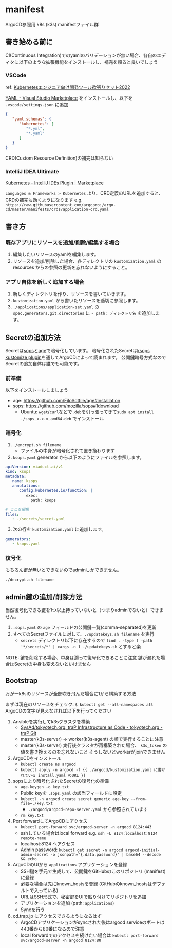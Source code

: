 # manifest

ArgoCD参照用 k8s (k3s) manifestファイル群

## 書き始める前に

CI(Continuous Integration)でのyamlのバリデーションが無い場合、各自のエディタに以下のような拡張機能をインストールし、補完を頼ると良いでしょう

### VSCode

ref: [Kubernetesエンジニア向け開発ツール欲張りセット2022](https://zenn.dev/zoetro/articles/9454a6231a1273#vscode-extensions)

[YAML - Visual Studio Marketplace](https://marketplace.visualstudio.com/items?itemName=redhat.vscode-yaml) をインストールし、以下を `.vscode/settings.json` に追加

```json
{
   "yaml.schemas": {
      "kubernetes": [
         "*.yml",
         "*.yaml"
      ]
   }
}
```

CRD(Custom Resource Definition)の補完は知らない

### IntelliJ IDEA Ultimate

[Kubernetes - IntelliJ IDEs Plugin | Marketplace](https://plugins.jetbrains.com/plugin/10485-kubernetes)

`Languages & Frameworks > Kubernetes` より、CRD定義のURLを追加すると、CRDの補完も効くようになります
e.g. `https://raw.githubusercontent.com/argoproj/argo-cd/master/manifests/crds/application-crd.yaml`

## 書き方

### 既存アプリにリソースを追加/削除/編集する場合

1. 編集したいリソースのyamlを編集します。
2. リソースを追加/削除した場合、各ディレクトリの `kustomization.yaml` の resources からの参照の更新を忘れないようにすること。

### アプリ自体を新しく追加する場合

1. 新しくディレクトリを作り、リソースを書いていきます。
2. `kustomization.yaml` から書いたリソースを適切に参照します。
3. `./applications/application-set.yaml` の `spec.generators.git.directories` に `- path: ディレクトリ名` を追加します。

## Secretの追加方法

Secretは[sops](https://github.com/mozilla/sops#encrypting-using-age)と[age](https://github.com/FiloSottile/age)で暗号化しています。
暗号化されたSecretは[ksops kustomize plugin](https://github.com/viaduct-ai/kustomize-sops#argo-cd-integration-)を通してArgoCDによって読まれます。
公開鍵暗号方式なのでSecretの追加自体は誰でも可能です。

### 前準備

以下をインストールしましょう

- age: https://github.com/FiloSottile/age#installation
- sops: https://github.com/mozilla/sops#1download
   - Ubuntu: `wget`/`curl`などで`.deb`を引っ張ってきて`sudo apt install ./sops_x.x.x_amd64.deb` でインストール

### 暗号化

1. `./encrypt.sh filename`
   - ファイルの中身が暗号化されて置き換わります
2.  `ksops.yaml` generator から以下のようにファイルを参照します。

```yaml
apiVersion: viaduct.ai/v1
kind: ksops
metadata:
   name: ksops
   annotations:
      config.kubernetes.io/function: |
         exec:
           path: ksops

# ここを編集
files:
   - ./secrets/secret.yaml
```

3. 次の行を `kustomization.yaml` に追加します。

```yaml
generators:
   - ksops.yaml
```

### 復号化

もちろん鍵が無いとできないのでadminしかできません。

`./decrypt.sh filename`

## admin鍵の追加/削除方法

当然復号化できる鍵を1つ以上持っていないと（つまりadminでないと）できません。

1. `.sops.yaml` の `age` フィールドの公開鍵一覧(comma-separated)を更新
2. すべてのSecretファイルに対して、`./updatekeys.sh filename` を実行
   - `secrets` ディレクトリ以下に存在するので `find . -type f -path '*/secrets/*' | xargs -n 1 ./updatekeys.sh` とすると楽

NOTE: 鍵を削除する場合、中身は遡って復号化できることに注意
鍵が漏れた場合はSecretの中身も変えないといけません

## Bootstrap

万が一k8sのリソースが全部吹き飛んだ場合に1から構築する方法

まずは現在のリソースをチェック: `$ kubectl get --all-namespaces all`
ArgoCDの文字が見えなければ以下を行ってください

1. Ansibleを実行してk3sクラスタを構築
   - [SysAd/tokyotech.org: traP Infrastructure as Code - tokyotech.org - traP Git](https://git.trap.jp/SysAd/tokyotech.org)
   - master(k3s-server) → worker(k3s-agent) の順で実行することに注意
   - master(k3s-server) 実行後クラスタが再構築された場合、 `k3s_token` の値を書き換えるのを忘れないこと そうしないとworkerがjoinできません
2. ArgoCDをインストール
   - `kubectl create ns argocd`
   - `kubectl apply -n argocd -f {{ ./argocd/kustomization.yaml に書かれている install.yaml のURL }}`
3. sopsにより暗号化されたSecretの復号化の準備
   - `age-keygen -o key.txt`
   - Public keyを `.sops.yaml` の該当フィールドに設定
   - `kubectl -n argocd create secret generic age-key --from-file=./key.txt`
      - `./argocd/argocd-repo-server.yaml` から参照されています
   - `rm key.txt`
4. Port forwardしてArgoCDにアクセス
   - `kubectl port-forward svc/argocd-server -n argocd 8124:443`
   - sshしている場合はlocal forward e.g. `ssh -L 8124:localhost:8124 remote-name`
   - localhost:8124 へアクセス
   - Admin password: `kubectl get secret -n argocd argocd-initial-admin-secret -o jsonpath="{.data.password}" | base64 --decode && echo`
5. ArgoCDのUIから `applications` アプリケーションを登録
   - SSH鍵を手元で生成して、公開鍵をGitHubのこのリポジトリ (manifest) に登録
   - 必要な場合は先にknown_hostsを登録 (GitHubのknown_hostsはデフォルトで入っている)
   - URLはSSH形式で、秘密鍵をUIで貼り付けてリポジトリを追加
   - アプリケーションを追加 (path: `applications`)
   - Syncを行う
6. cd.trap.jp にアクセスできるようになるはず
   - ArgoCDアプリケーションがsyncされた後はargocd serviceのポートは443番から80番になるので注意
   - local forwardでのアクセスを続けたい場合は `kubectl port-forward svc/argocd-server -n argocd 8124:80`
